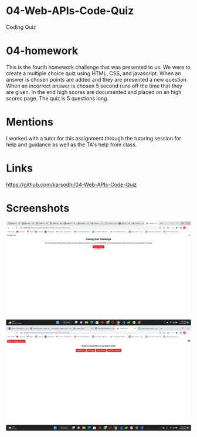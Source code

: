 # 04-Web-APIs-Code-Quiz 
Coding Quiz

# 04-homework
This is the fourth homework challenge that was presented to us.  We were to create a multiple choice quiz using HTML, CSS, and javascript.  When an answer is chosen points are added and they are presented a new question.  When an incorrect answer is chosen 5 second runs off the time that they are given.  In the end high scores are documented and placed on an high scores page.  The quiz is 5 questions long.



# Mentions
I worked with a tutor for this assignment through the tutoring session for help and guidance as well as the TA's help from class.


# Links
https://github.com/karsodhi/04-Web-APIs-Code-Quiz





# Screenshots

![This is a multiple choice coding quiz](./assets/images/quiz.jpg)
![Another Picture](./assets/images/quiz1.jpg)